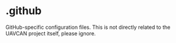 # .github
GitHub-specific configuration files. This is not directly related to the UAVCAN project itself, please ignore.
